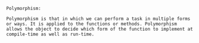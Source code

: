     Polymorphism:

    Polymorphism is that in which we can perform a task in multiple forms or ways. It is applied to the functions or methods. Polymorphism allows the object to decide which form of the function to implement at compile-time as well as run-time.